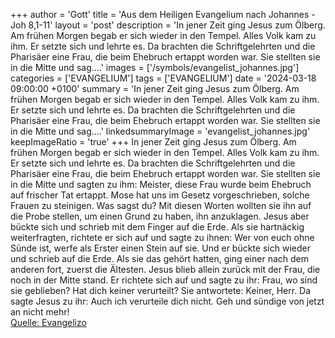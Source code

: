 +++
author = 'Gott'
title = 'Aus dem Heiligen Evangelium nach Johannes - Joh 8,1-11'
layout = 'post'
description = 'In jener Zeit ging Jesus zum Ölberg. Am frühen Morgen begab er sich wieder in den Tempel. Alles Volk kam zu ihm. Er setzte sich und lehrte es. Da brachten die Schriftgelehrten und die Pharisäer eine Frau, die beim Ehebruch ertappt worden war. Sie stellten sie in die Mitte und sag....'
images = ['/symbols/evangelist_johannes.jpg']
categories = ['EVANGELIUM']
tags = ['EVANGELIUM']
date = '2024-03-18 09:00:00 +0100'
summary = 'In jener Zeit ging Jesus zum Ölberg. Am frühen Morgen begab er sich wieder in den Tempel. Alles Volk kam zu ihm. Er setzte sich und lehrte es. Da brachten die Schriftgelehrten und die Pharisäer eine Frau, die beim Ehebruch ertappt worden war. Sie stellten sie in die Mitte und sag....'
linkedsummaryImage = 'evangelist_johannes.jpg'
keepImageRatio = 'true'
+++
In jener Zeit ging Jesus zum Ölberg.
Am frühen Morgen begab er sich wieder in den Tempel. Alles Volk kam zu ihm. Er setzte sich und lehrte es.
Da brachten die Schriftgelehrten und die Pharisäer eine Frau, die beim Ehebruch ertappt worden war. Sie stellten sie in die Mitte
und sagten zu ihm: Meister, diese Frau wurde beim Ehebruch auf frischer Tat ertappt.<!--more-->
Mose hat uns im Gesetz vorgeschrieben, solche Frauen zu steinigen. Was sagst du?
Mit diesen Worten wollten sie ihn auf die Probe stellen, um einen Grund zu haben, ihn anzuklagen. Jesus aber bückte sich und schrieb mit dem Finger auf die Erde.
Als sie hartnäckig weiterfragten, richtete er sich auf und sagte zu ihnen: Wer von euch ohne Sünde ist, werfe als Erster einen Stein auf sie.
Und er bückte sich wieder und schrieb auf die Erde.
Als sie das gehört hatten, ging einer nach dem anderen fort, zuerst die Ältesten. Jesus blieb allein zurück mit der Frau, die noch in der Mitte stand.
Er richtete sich auf und sagte zu ihr: Frau, wo sind sie geblieben? Hat dich keiner verurteilt?
Sie antwortete: Keiner, Herr. Da sagte Jesus zu ihr: Auch ich verurteile dich nicht. Geh und sündige von jetzt an nicht mehr!<br> [Quelle: Evangelizo](https://evangeliumtagfuertag.org/DE/gospel)